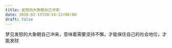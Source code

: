 ```yaml
---
title: 发怒的大象朝自己冲来
date: 2020-02-15T20:54:12+08:00
draft: false
---
```


梦见发怒的大象朝自己冲来，意味着需要坚持不懈，才能保住自己的社会地位，才能发财